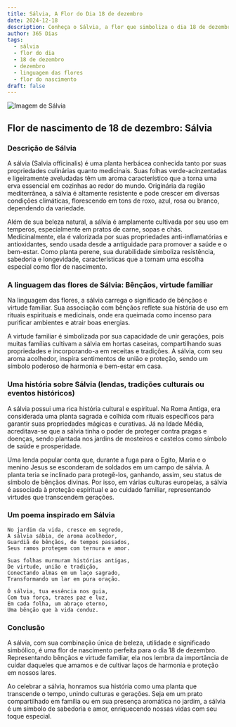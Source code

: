 ```yaml
---
title: Sálvia, A Flor do Dia 18 de dezembro
date: 2024-12-18
description: Conheça o Sálvia, a flor que simboliza o dia 18 de dezembro e seu significado 'Bênçãos, virtude familiar'. Explore a beleza e o simbolismo desta flor encantadora.
author: 365 Dias
tags:
  - sálvia
  - flor do dia
  - 18 de dezembro
  - dezembro
  - linguagem das flores
  - flor do nascimento
draft: false
---
```


![Imagem de Sálvia](https://cdn.pixabay.com/photo/2019/05/17/13/00/sage-4209656_640.jpg#center)


## Flor de nascimento de 18 de dezembro: Sálvia

### Descrição de Sálvia

A sálvia (Salvia officinalis) é uma planta herbácea conhecida tanto por suas propriedades culinárias quanto medicinais. Suas folhas verde-acinzentadas e ligeiramente aveludadas têm um aroma característico que a torna uma erva essencial em cozinhas ao redor do mundo. Originária da região mediterrânea, a sálvia é altamente resistente e pode crescer em diversas condições climáticas, florescendo em tons de roxo, azul, rosa ou branco, dependendo da variedade.

Além de sua beleza natural, a sálvia é amplamente cultivada por seu uso em temperos, especialmente em pratos de carne, sopas e chás. Medicinalmente, ela é valorizada por suas propriedades anti-inflamatórias e antioxidantes, sendo usada desde a antiguidade para promover a saúde e o bem-estar. Como planta perene, sua durabilidade simboliza resistência, sabedoria e longevidade, características que a tornam uma escolha especial como flor de nascimento.

### A linguagem das flores de Sálvia: Bênçãos, virtude familiar

Na linguagem das flores, a sálvia carrega o significado de bênçãos e virtude familiar. Sua associação com bênçãos reflete sua história de uso em rituais espirituais e medicinais, onde era queimada como incenso para purificar ambientes e atrair boas energias.

A virtude familiar é simbolizada por sua capacidade de unir gerações, pois muitas famílias cultivam a sálvia em hortas caseiras, compartilhando suas propriedades e incorporando-a em receitas e tradições. A sálvia, com seu aroma acolhedor, inspira sentimentos de união e proteção, sendo um símbolo poderoso de harmonia e bem-estar em casa.

### Uma história sobre Sálvia (lendas, tradições culturais ou eventos históricos)

A sálvia possui uma rica história cultural e espiritual. Na Roma Antiga, era considerada uma planta sagrada e colhida com rituais específicos para garantir suas propriedades mágicas e curativas. Já na Idade Média, acreditava-se que a sálvia tinha o poder de proteger contra pragas e doenças, sendo plantada nos jardins de mosteiros e castelos como símbolo de saúde e prosperidade.

Uma lenda popular conta que, durante a fuga para o Egito, Maria e o menino Jesus se esconderam de soldados em um campo de sálvia. A planta teria se inclinado para protegê-los, ganhando, assim, seu status de símbolo de bênçãos divinas. Por isso, em várias culturas europeias, a sálvia é associada à proteção espiritual e ao cuidado familiar, representando virtudes que transcendem gerações.

### Um poema inspirado em Sálvia

```
No jardim da vida, cresce em segredo,  
A sálvia sábia, de aroma acolhedor,  
Guardiã de bênçãos, de tempos passados,  
Seus ramos protegem com ternura e amor.  

Suas folhas murmuram histórias antigas,  
De virtude, união e tradição,  
Conectando almas em um laço sagrado,  
Transformando um lar em pura oração.  

Ó sálvia, tua essência nos guia,  
Com tua força, trazes paz e luz,  
Em cada folha, um abraço eterno,  
Uma bênção que à vida conduz.  
```

### Conclusão

A sálvia, com sua combinação única de beleza, utilidade e significado simbólico, é uma flor de nascimento perfeita para o dia 18 de dezembro. Representando bênçãos e virtude familiar, ela nos lembra da importância de cuidar daqueles que amamos e de cultivar laços de harmonia e proteção em nossos lares.

Ao celebrar a sálvia, honramos sua história como uma planta que transcende o tempo, unindo culturas e gerações. Seja em um prato compartilhado em família ou em sua presença aromática no jardim, a sálvia é um símbolo de sabedoria e amor, enriquecendo nossas vidas com seu toque especial.